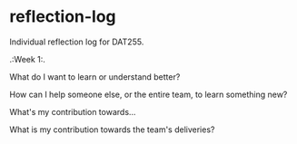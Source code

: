 # reflection-log
Individual reflection log for DAT255.

.:Week 1:.

  What do I want to learn or understand better?

  How can I help someone else, or the entire team, to learn something new?

  What's my contribution towards...

  What is my contribution towards the team's deliveries?


